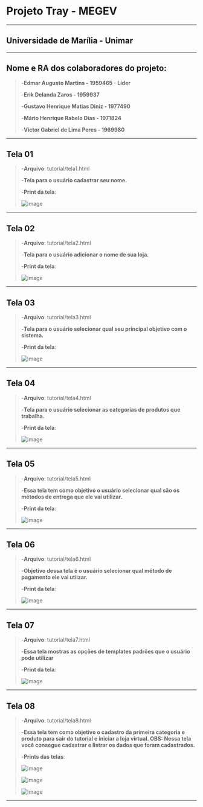# Projeto Tray - MEGEV
---
## Universidade de Marília - Unimar
---
## Nome e RA dos colaboradores do projeto:

>-**Edmar Augusto Martins - 1959465 - Líder**
>
>-**Erik Delanda Zaros - 1959937**
>
>-**Gustavo Henrique Matias Diniz - 1977490**
>
>-**Mário Henrique Rabelo Dias - 1971824**
>
>-**Victor Gabriel de Lima Peres - 1969980**
---

## Tela 01

>-**Arquivo**: tutorial/tela1.html
>
>-**Tela para o usuário cadastrar seu nome.**
>
>-**Print da tela**:
>
>![image](https://github.com/GustavoM4tias/ProjetoTray/assets/127625388/e7b95c60-3247-4b59-8b54-aafab4cab731)
---

## Tela 02

>-**Arquivo**: tutorial/tela2.html
>
>-**Tela para o usuário adicionar o nome de sua loja.**
>
>-**Print da tela**:
>
>![image](https://github.com/GustavoM4tias/ProjetoTray/assets/127625388/47a2e61f-c222-48cb-90c2-d6dd8102f1a6)
---

## Tela 03

>-**Arquivo**: tutorial/tela3.html
>
>-**Tela para o usuário selecionar qual seu principal objetivo com o sistema.**
>
>-**Print da tela**:
>
>![image](https://github.com/GustavoM4tias/ProjetoTray/assets/127625388/f25f8f92-b8e6-4150-aadf-01f646af8eef)
---

## Tela 04

>-**Arquivo**: tutorial/tela4.html
>
>-**Tela para o usuário selecionar as categorias de produtos que trabalha.**
>
>-**Print da tela**:
>
>![image](https://github.com/GustavoM4tias/ProjetoTray/assets/127625388/092f79e5-b709-48b3-971b-a4cae4d87195)
---

## Tela 05

>-**Arquivo**: tutorial/tela5.html
>
>-**Essa tela tem como objetivo o usuário selecionar qual são os métodos de entrega que ele vai utilizar.**
>
>-**Print da tela**:
>
>![image](https://github.com/GustavoM4tias/ProjetoTray/assets/127625388/dfbf97c0-ed77-44ce-8b6d-78f6c072ea1b)
---

## Tela 06

>-**Arquivo**: tutorial/tela6.html
>
>-**Objetivo dessa tela é o usuário selecionar qual método de pagamento ele vai utiizar.**
>
>-**Print da tela**:
>
>![image](https://github.com/GustavoM4tias/ProjetoTray/assets/127625388/e8d79fa1-781d-4a2f-8335-daa2c240e425)
---

## Tela 07

>-**Arquivo**: tutorial/tela7.html
>
>-**Essa tela mostras as opções de templates padrões que o usuário pode utilizar**
>
>-**Print da tela**:
>
>![image](https://github.com/GustavoM4tias/ProjetoTray/assets/127625388/09e3aeea-3ba5-4f00-b2d0-b507ce771e16)
---

## Tela 08

>-**Arquivo**: tutorial/tela8.html
>
>-**Essa tela tem como objetivo o cadastro da primeira categoria e produto para sair do tutorial e iniciar a loja virtual.
>OBS: Nessa tela você consegue cadastrar e listrar os dados que foram cadastrados.**
>
>-**Prints das telas**:
>
>![image](https://github.com/GustavoM4tias/ProjetoTray/assets/127625388/ec530dc4-1844-40cc-926c-dc326404a77e)
>
>![image](https://github.com/GustavoM4tias/ProjetoTray/assets/127625388/7bffd8ab-69d8-4455-8145-a6dc26294266)
>
>![image](https://github.com/GustavoM4tias/ProjetoTray/assets/127625388/658d2d8f-06dc-4536-a21a-006888fdd7cf)



---
